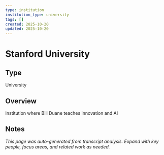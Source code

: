 ```yaml
---
type: institution
institution_type: university
tags: []
created: 2025-10-20
updated: 2025-10-20
---
```


# Stanford University

## Type

University

## Overview

Institution where Bill Duane teaches innovation and AI

## Notes

*This page was auto-generated from transcript analysis. Expand with key people, focus areas, and related work as needed.*
